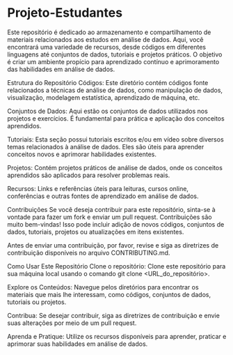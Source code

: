 # Projeto-Estudantes

Este repositório é dedicado ao armazenamento e compartilhamento de materiais relacionados aos estudos em análise de dados. Aqui, você encontrará uma variedade de recursos, desde códigos em diferentes linguagens até conjuntos de dados, tutoriais e projetos práticos. O objetivo é criar um ambiente propício para aprendizado contínuo e aprimoramento das habilidades em análise de dados.

Estrutura do Repositório
Códigos: Este diretório contém códigos fonte relacionados a técnicas de análise de dados, como manipulação de dados, visualização, modelagem estatística, aprendizado de máquina, etc.

Conjuntos de Dados: Aqui estão os conjuntos de dados utilizados nos projetos e exercícios. É fundamental para prática e aplicação dos conceitos aprendidos.

Tutoriais: Esta seção possui tutoriais escritos e/ou em vídeo sobre diversos temas relacionados à análise de dados. Eles são úteis para aprender conceitos novos e aprimorar habilidades existentes.

Projetos: Contém projetos práticos de análise de dados, onde os conceitos aprendidos são aplicados para resolver problemas reais.

Recursos: Links e referências úteis para leituras, cursos online, conferências e outras fontes de aprendizado em análise de dados.

Contribuições
Se você deseja contribuir para este repositório, sinta-se à vontade para fazer um fork e enviar um pull request. Contribuições são muito bem-vindas! Isso pode incluir adição de novos códigos, conjuntos de dados, tutoriais, projetos ou atualizações em itens existentes.

Antes de enviar uma contribuição, por favor, revise e siga as diretrizes de contribuição disponíveis no arquivo CONTRIBUTING.md.

Como Usar Este Repositório
Clone o repositório: Clone este repositório para sua máquina local usando o comando git clone <URL_do_repositório>.

Explore os Conteúdos: Navegue pelos diretórios para encontrar os materiais que mais lhe interessam, como códigos, conjuntos de dados, tutoriais ou projetos.

Contribua: Se desejar contribuir, siga as diretrizes de contribuição e envie suas alterações por meio de um pull request.

Aprenda e Pratique: Utilize os recursos disponíveis para aprender, praticar e aprimorar suas habilidades em análise de dados.
